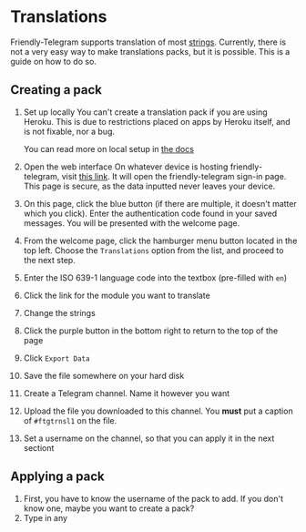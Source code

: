 # Translations

Friendly-Telegram supports translation of most [strings](https://techterms.com/definition/string "definition"). Currently, there is not a very easy way to make translations packs, but it is possible. This is a guide on how to do so.

## Creating a pack

1. Set up locally
   You can't create a translation pack if you are using Heroku. This is due to restrictions placed on apps by Heroku itself, and is not fixable, nor a bug. 

   You can read more on local setup in [the docs](/installing "Installation")
2. Open the web interface
   On whatever device is hosting friendly-telegram, visit [this link](http://localhost:8080). It will open the friendly-telegram sign-in page. This page is secure, as the data inputted never leaves your device. 
3. On this page, click the blue button (if there are multiple, it doesn't matter which you click). Enter the authentication code found in your saved messages. You will be presented with the welcome page.
4. From the welcome page, click the hamburger menu button located in the top left. Choose the `Translations` option from the list, and proceed to the next step.
5. Enter the ISO 639-1 language code into the textbox (pre-filled with `en`)
6. Click the link for the module you want to translate
7. Change the strings
8. Click the purple button in the bottom right to return to the top of the page
9. Click `Export Data`
10. Save the file somewhere on your hard disk
11. Create a Telegram channel. Name it however you want
12. Upload the file you downloaded to this channel. You **must** put a caption of `#ftgtrnsl1` on the file.
13. Set a username on the channel, so that you can apply it in the next sectiont

## Applying a pack

1. First, you have to know the username of the pack to add. If you don't know one, maybe you want to create a pack?
2. Type in any 
<!--stackedit_data:
eyJoaXN0b3J5IjpbMTk0MDg5OTkzNCwtMTA2NDkwMTA4XX0=
-->